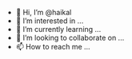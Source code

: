 - 👋 Hi, I’m @haikal
- 👀 I’m interested in ...
- 🌱 I’m currently learning ...
- 💞️ I’m looking to collaborate on ...
- 📫 How to reach me ...

<!---
dvijovial/dvijovial is a ✨ special ✨ repository because its `README.md` (this file) appears on your GitHub profile.
You can click the Preview link to take a look at your changes.
--->
